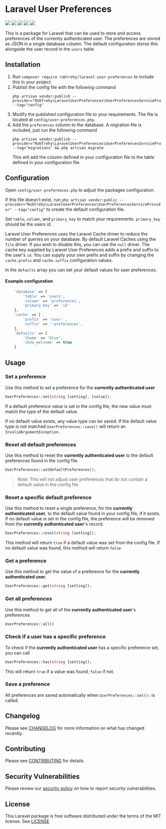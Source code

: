 # Laravel User Preferences
![](https://img.shields.io/github/actions/workflow/status/RobTrehy/LaravelUserPreferences/tests.yml?branch=master&style=flat-square)
![](https://img.shields.io/github/license/RobTrehy/LaravelUserPreferences?style=flat-square)
![](https://img.shields.io/github/languages/code-size/RobTrehy/LaravelUserPreferences?style=flat-square)
![](https://img.shields.io/packagist/v/robtrehy/laravel-user-preferences?style=flat-square)
![](https://img.shields.io/packagist/dt/robtrehy/laravel-user-preferences?style=flat-square)

This is a package for Laravel that can be used to store and access preferences of the currently authenticated user.
The preferences are stored as JSON in a single database column. The default configuration stores this alongside the user record in 
the `users` table.

## Installation
1. Run `composer require robtrehy/laravel-user-preferences` to include this in your project.
2. Publish the config file with the following command
    ```
    php artisan vendor:publish --provider="RobTrehy\LaravelUserPreferences\UserPreferencesServiceProvider" --tag="config"
    ```
4. Modify the published configuration file to your requirements. The file is located at `config/user-preferences.php`.
5. Add the `preferences` column to the database. A migration file is included, just run the following command
    ```
    php artisan vendor:publish --provider="RobTrehy\LaravelUserPreferences\UserPreferencesServiceProvider" --tag="migrations" && php artisan migrate
    ```
    This will add the column defined in your configuration file to the table defined in your configuration file.
    
## Configuration
Open `config/user-preferences.php` to adjust the packages configuration. 

If this file doesn't exist, run 
`php artisan vendor:public --provider="RobTrehy\LaravelUserPreferences\UserPreferencesServiceProvider" --tag="config"` 
to create the default configuration file.

Set `table`, `column`, and `primary_key` to match your requirements. `primary_key` should be the users id.

Laravel User Preferences uses the Laravel Cache driver to reduce the number of queries on your database. By default Laravel Caches using the `file` driver. If you wish to disable this, you can use the `null` driver.
The cache key supplied by Laravel User Preferences adds a prefix and suffix to the user's `id`. You can supply your own prefix and suffix by changing the `cache.prefix` and `cache.suffix` configuration values.

In the `defaults` array you can set your default values for user preferences.

#### Example configuration
```PHP
    'database' => [
        'table' => 'users',
        'column' => 'preferences',
        'primary_key' => 'id'
    ],
    'cache' => [
        'prefix' => 'user-',
        'suffix' => '-preferences',
    ],
    'defaults' => [
        'theme' => 'blue',
        'show_welcome' => true
    ]
```

## Usage

### Set a preference
Use this method to set a preference for the **currently authenticated user**
```PHP
UserPreferences::set(string [setting], [value]);
```
If a default preference value is set in the config file, the new value must match the type of the default value. 

If no default value exists, any value type can be saved. If the default value type is not matched 
`UserPreferences::save()` will return an `InvalidArgumentException`.

### Reset all default preferences
Use this method to reset the **currently authenticated user** to the default preferences found in the config file.
```PHP
UserPreferences::setDefaultPreferences();
```
> Note: This will not adjust user preferences that do not contain a default value in the config file.

### Reset a specific default preference
Use this method to reset a single preference, for the **currently authenticated user**, to the default value found in your config file, if it exists.
If no default value is set in the config file, the preference will be removed from the **currently authenticated user**'s record.
```PHP
UserPreferences::reset(string [setting]);
```
This method will return `true` if a default value was set from the config file. 
If no default value was found, this method will return `false`

### Get a preference
Use this method to get the value of a preference for the **currently authenticated user**.
```PHP
UserPreferences::get(string [setting]);
```

### Get all preferences
Use this method to get all of the **currently authenticated user**'s preferences
```PHP
UserPreferences::all()
```

### Check if a user has a specific preference
To check if the **currently authenticated user** has a specific preference set, you can call
```PHP
UserPreferences::has(string [setting]);
```
This will return `true` if a value was found, `false` if not.

### Save a preference
All preferences are saved automatically when `UserPreferences::set();` is called.

## Changelog
Please see [CHANGELOG](CHANGELOG.md) for more information on what has changed recently.

## Contributing
Please see [CONTRIBUTING](.github/CONTRIBUTING.md) for details.

## Security Vulnerabilities
Please review our [security policy](.github/SECURITY.md) on how to report security vulnerabilities.

## License
This Laravel package is free software distributed under the terms of the MIT license.
See [LICENSE](LICENSE)

